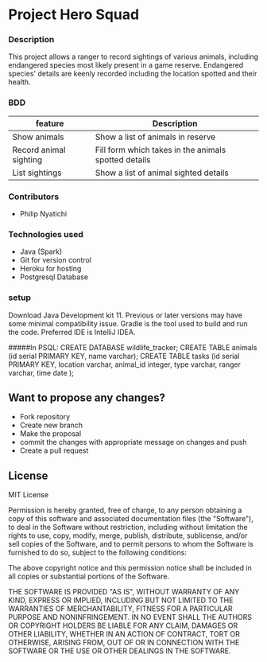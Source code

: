 # Project Hero Squad
### Description
This project allows a ranger to record sightings of various animals, including endangered
species most likely present in a game reserve. Endangered species' details are keenly recorded 
including the location spotted and their health.

### BDD
|feature     |Description      |
|------------|------------------
|Show animals | Show a list of animals in reserve|
|Record animal sighting|Fill form which takes in the animals spotted details|
|List sightings|Show a list of animal sighted details|


### Contributors
* Philip Nyatichi 


### Technologies used 
* Java (Spark)
* Git for version control
* Heroku for hosting
* Postgresql Database

### setup
Download Java Development kit 11. Previous or later versions may
have some minimal compatibility issue. Gradle is the tool used to 
build and run the code. Preferred IDE is IntelliJ IDEA.

#####In PSQL:
CREATE DATABASE wildlife_tracker;
CREATE TABLE animals (id serial PRIMARY KEY, name varchar);
CREATE TABLE tasks (id serial PRIMARY KEY, location varchar, animal_id integer, type varchar, ranger varchar, time date );

## Want to propose any changes?
- Fork repository
- Create new branch
- Make the proposal
- commit the changes with appropriate message on changes and push
- Create a pull request

## License
MIT License

Permission is hereby granted, free of charge, to any person obtaining a copy
of this software and associated documentation files (the "Software"), to deal
in the Software without restriction, including without limitation the rights
to use, copy, modify, merge, publish, distribute, sublicense, and/or sell
copies of the Software, and to permit persons to whom the Software is
furnished to do so, subject to the following conditions:

The above copyright notice and this permission notice shall be included in all
copies or substantial portions of the Software.

THE SOFTWARE IS PROVIDED "AS IS", WITHOUT WARRANTY OF ANY KIND, EXPRESS OR
IMPLIED, INCLUDING BUT NOT LIMITED TO THE WARRANTIES OF MERCHANTABILITY,
FITNESS FOR A PARTICULAR PURPOSE AND NONINFRINGEMENT. IN NO EVENT SHALL THE
AUTHORS OR COPYRIGHT HOLDERS BE LIABLE FOR ANY CLAIM, DAMAGES OR OTHER
LIABILITY, WHETHER IN AN ACTION OF CONTRACT, TORT OR OTHERWISE, ARISING FROM,
OUT OF OR IN CONNECTION WITH THE SOFTWARE OR THE USE OR OTHER DEALINGS IN THE
SOFTWARE.